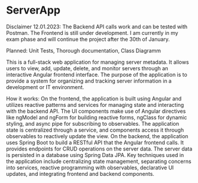 # ServerApp

Disclaimer 12.01.2023:
The Backend API calls work and can be tested with Postman.
The Frontend is still under development.
I am currently in my exam phase and will continue the project after the 30th of January.

Planned: Unit Tests, Thorough documentation, Class Diagramm

This is a full-stack web application for managing server metadata. It allows users to view, add, update, delete, and monitor servers through an interactive Angular frontend interface. The purpose of the application is to provide a system for organizing and tracking server information in a development or IT environment. 

How it works:
On the frontend, the application is built using Angular and utilizes reactive patterns and services for managing state and interacting with the backend API. The UI components make use of Angular directives like ngModel and ngForm for building reactive forms, ngClass for dynamic styling, and async pipe for subscribing to observables. The application state is centralized through a service, and components access it through observables to reactively update the view. 
On the backend, the application uses Spring Boot to build a RESTful API that the Angular frontend calls. It provides endpoints for CRUD operations on the server data. The server data is persisted in a database using Spring Data JPA. 
Key techniques used in the application include centralizing state management, separating concerns into services, reactive programming with observables, declarative UI updates, and integrating frontend and backend components.
